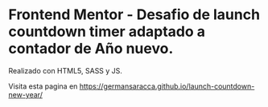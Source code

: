 # Frontend Mentor - Desafio de launch countdown timer adaptado a contador de Año nuevo.

Realizado con HTML5, SASS y JS.

Visita esta pagina en https://germansaracca.github.io/launch-countdown-new-year/




